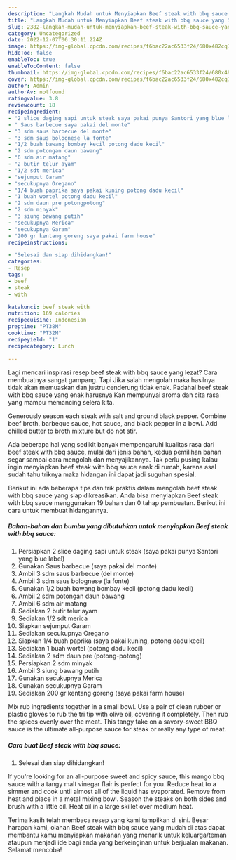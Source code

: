 ```yaml
---
description: "Langkah Mudah untuk Menyiapkan Beef steak with bbq sauce yang Sempurna, Buat Buka Puasa Lezat"
title: "Langkah Mudah untuk Menyiapkan Beef steak with bbq sauce yang Sempurna, Buat Buka Puasa Lezat"
slug: 2382-langkah-mudah-untuk-menyiapkan-beef-steak-with-bbq-sauce-yang-sempurna-buat-buka-puasa-lezat
category: Uncategorized
date: 2022-12-07T06:30:11.224Z
image: https://img-global.cpcdn.com/recipes/f6bac22ac6533f24/680x482cq70/beef-steak-with-bbq-sauce-foto-resep-utama.jpg
hideToc: false
enableToc: true
enableTocContent: false
thumbnail: https://img-global.cpcdn.com/recipes/f6bac22ac6533f24/680x482cq70/beef-steak-with-bbq-sauce-foto-resep-utama.jpg
cover: https://img-global.cpcdn.com/recipes/f6bac22ac6533f24/680x482cq70/beef-steak-with-bbq-sauce-foto-resep-utama.jpg
author: Admin
authorAv: notfound
ratingvalue: 3.8
reviewcount: 18
recipeingredient:
- "2 slice daging sapi untuk steak saya pakai punya Santori yang blue label"
- " Saus barbecue saya pakai del monte"
- "3 sdm saus barbecue del monte"
- "3 sdm saus bolognese la fonte"
- "1/2 buah bawang bombay kecil potong dadu kecil"
- "2 sdm potongan daun bawang"
- "6 sdm air matang"
- "2 butir telur ayam"
- "1/2 sdt merica"
- "sejumput Garam"
- "secukupnya Oregano"
- "1/4 buah paprika saya pakai kuning potong dadu kecil"
- "1 buah wortel potong dadu kecil"
- "2 sdm daun pre potongpotong"
- "2 sdm minyak"
- "3 siung bawang putih"
- "secukupnya Merica"
- "secukupnya Garam"
- "200 gr kentang goreng saya pakai farm house"
recipeinstructions:

- "Selesai dan siap dihidangkan!"
categories:
- Resep
tags:
- beef
- steak
- with

katakunci: beef steak with 
nutrition: 169 calories
recipecuisine: Indonesian
preptime: "PT38M"
cooktime: "PT32M"
recipeyield: "1"
recipecategory: Lunch

---
```



Lagi mencari inspirasi resep beef steak with bbq sauce yang lezat? Cara membuatnya sangat gampang. Tapi Jika salah mengolah maka hasilnya tidak akan memuaskan dan justru cenderung tidak enak. Padahal beef steak with bbq sauce yang enak harusnya Kan mempunyai aroma dan cita rasa yang mampu memancing selera kita.


Generously season each steak with salt and ground black pepper. Combine beef broth, barbeque sauce, hot sauce, and black pepper in a bowl. Add chilled butter to broth mixture but do not stir.

Ada beberapa hal yang sedikit banyak mempengaruhi kualitas rasa dari beef steak with bbq sauce, mulai dari jenis bahan, kedua pemilihan bahan segar sampai cara mengolah dan menyajikannya. Tak perlu pusing kalau ingin menyiapkan beef steak with bbq sauce enak di rumah, karena asal sudah tahu triknya maka hidangan ini dapat jadi suguhan spesial.


Berikut ini ada beberapa tips dan trik praktis dalam mengolah beef steak with bbq sauce yang siap dikreasikan. Anda bisa menyiapkan Beef steak with bbq sauce menggunakan 19 bahan dan 0 tahap pembuatan. Berikut ini cara untuk membuat hidangannya.

<!--inarticleads1-->

##### Bahan-bahan dan bumbu yang dibutuhkan untuk menyiapkan Beef steak with bbq sauce:

1. Persiapkan 2 slice daging sapi untuk steak (saya pakai punya Santori yang blue label)
1. Gunakan  Saus barbecue (saya pakai del monte)
1. Ambil 3 sdm saus barbecue (del monte)
1. Ambil 3 sdm saus bolognese (la fonte)
1. Gunakan 1/2 buah bawang bombay kecil (potong dadu kecil)
1. Ambil 2 sdm potongan daun bawang
1. Ambil 6 sdm air matang
1. Sediakan 2 butir telur ayam
1. Sediakan 1/2 sdt merica
1. Siapkan sejumput Garam
1. Sediakan secukupnya Oregano
1. Siapkan 1/4 buah paprika (saya pakai kuning, potong dadu kecil)
1. Sediakan 1 buah wortel (potong dadu kecil)
1. Sediakan 2 sdm daun pre (potong-potong)
1. Persiapkan 2 sdm minyak
1. Ambil 3 siung bawang putih
1. Gunakan secukupnya Merica
1. Gunakan secukupnya Garam
1. Sediakan 200 gr kentang goreng (saya pakai farm house)


Mix rub ingredients together in a small bowl. Use a pair of clean rubber or plastic gloves to rub the tri tip with olive oil, covering it completely. Then rub the spices evenly over the meat. This tangy take on a savory-sweet BBQ sauce is the ultimate all-purpose sauce for steak or really any type of meat. 

<!--inarticleads2-->

##### Cara buat Beef steak with bbq sauce:


1. Selesai dan siap dihidangkan!

If you&#39;re looking for an all-purpose sweet and spicy sauce, this mango bbq sauce with a tangy malt vinegar flair is perfect for you. Reduce heat to a simmer and cook until almost all of the liquid has evaporated. Remove from heat and place in a metal mixing bowl. Season the steaks on both sides and brush with a little oil. Heat oil in a large skillet over medium heat. 

Terima kasih telah membaca resep yang kami tampilkan di sini. Besar harapan kami, olahan Beef steak with bbq sauce yang mudah di atas dapat membantu kamu menyiapkan makanan yang menarik untuk keluarga/teman ataupun menjadi ide bagi anda yang berkeinginan untuk berjualan makanan. Selamat mencoba!

